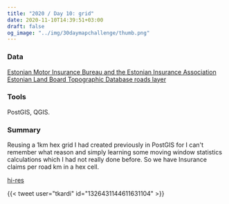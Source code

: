 ```yaml
---
title: "2020 / Day 10: grid"
date: 2020-11-10T14:39:51+03:00
draft: false
og_image: "../img/30daymapchallenge/thumb.png"
---
```

### Data
[Estonian Motor Insurance Bureau and the Estonian Insurance Association](https://www.lkf.ee/en/statistics)
[Estonian Land Board Topographic Database roads layer](https://geoportaal.maaamet.ee/eng/Spatial-Data/Estonian-Topographic-Database-p305.html)

### Tools
PostGIS, QGIS.

### Summary
Reusing a 1km hex grid I had created previously in PostGIS for I can't remember
what reason and simply learning some moving window statistics calculations
which I had not really done before. So we have Insurance claims per road
km in a hex cell.

[hi-res](https://tkardi.ee/writeup/img/30daymapchallenge/day-10-grid.gif)

{{< tweet user="tkardi" id="1326431144611631104" >}}
